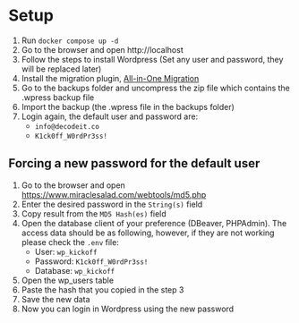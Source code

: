# Setup

1. Run `docker compose up -d`
2. Go to the browser and open http://localhost
3. Follow the steps to install Wordpress (Set any user and password, they will be replaced later)
4. Install the migration plugin, [All-in-One Migration](https://wordpress.org/plugins/all-in-one-wp-migration/)
5. Go to the backups folder and uncompress the zip file which contains the .wpress backup file
6. Import the backup (the .wpress file in the backups folder)
7. Login again, the default user and password are:
   - `info@decodeit.co`
   - `K1ck0ff_W0rdPr3ss!`

## Forcing a new password for the default user

1. Go to the browser and open https://www.miraclesalad.com/webtools/md5.php
2. Enter the desired password in the `String(s)` field
3. Copy result from the `MD5 Hash(es)` field
4. Open the database client of your preference (DBeaver, PHPAdmin). The access data should be as following, however, if they are not working please check the `.env` file:
   - User: `wp_kickoff`
   - Password: `K1ck0ff_W0rdPr3ss!`
   - Database: `wp_kickoff`
5. Open the wp_users table
6. Paste the hash that you copied in the step 3
7. Save the new data
8. Now you can login in Wordpress using the new password
